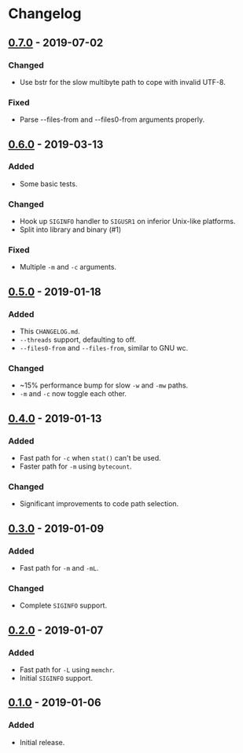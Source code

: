 # Changelog

## [0.7.0] - 2019-07-02
### Changed
 - Use bstr for the slow multibyte path to cope with invalid UTF-8.

### Fixed
 - Parse --files-from and --files0-from arguments properly.

## [0.6.0] - 2019-03-13
### Added
- Some basic tests.

### Changed
- Hook up `SIGINFO` handler to `SIGUSR1` on inferior Unix-like platforms.
- Split into library and binary (#1)

### Fixed
- Multiple `-m` and `-c` arguments.

## [0.5.0] - 2019-01-18
### Added
- This `CHANGELOG.md`.
- `--threads` support, defaulting to off.
- `--files0-from` and `--files-from`, similar to GNU wc.

### Changed
- ~15% performance bump for slow `-w` and `-mw` paths.
- `-m` and `-c` now toggle each other.


## [0.4.0] - 2019-01-13
### Added
- Fast path for `-c` when `stat()` can't be used.
- Faster path for `-m` using `bytecount`.


### Changed
- Significant improvements to code path selection.


## [0.3.0] - 2019-01-09
### Added
- Fast path for `-m` and `-mL`.

### Changed
- Complete `SIGINFO` support.


## [0.2.0] - 2019-01-07
### Added
 - Fast path for `-L` using `memchr`.
 - Initial `SIGINFO` support.


## [0.1.0] - 2019-01-06
### Added
 - Initial release.


[0.7.0]: https://github.com/Freaky/cw/releases/tag/v0.7.0
[0.6.0]: https://github.com/Freaky/cw/releases/tag/v0.6.0
[0.5.0]: https://github.com/Freaky/cw/releases/tag/v0.5.0
[0.4.0]: https://github.com/Freaky/cw/releases/tag/v0.4.0
[0.3.0]: https://github.com/Freaky/cw/releases/tag/v0.3.0
[0.2.0]: https://github.com/Freaky/cw/releases/tag/v0.2.0
[0.1.0]: https://github.com/Freaky/cw/releases/tag/v0.1.0
